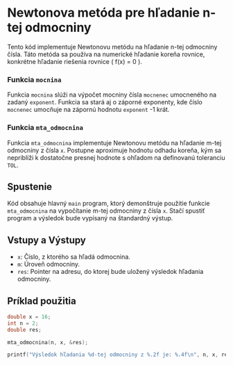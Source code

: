 # Newtonova metóda pre hľadanie n-tej odmocniny

 Tento kód implementuje Newtonovu metódu na hľadanie n-tej odmocniny čísla. Táto metóda sa používa na numerické hľadanie koreňa rovnice, konkrétne hľadanie riešenia rovnice \( f(x) = 0 \).


 ### Funkcia `mocnina`

 Funkcia `mocnina` slúži na výpočet mocniny čísla `mocnenec` umocneného na zadaný `exponent`. Funkcia sa stará aj o záporné exponenty, kde číslo `mocnenec` umocňuje na zápornú hodnotu `exponent` -1 krát.

 ### Funkcia `mta_odmocnina`

 Funkcia `mta_odmocnina` implementuje Newtonovu metódu na hľadanie m-tej odmocniny z čísla `x`. Postupne aproximuje hodnotu odhadu koreňa, kým sa nepriblíži k dostatočne presnej hodnote s ohľadom na definovanú toleranciu `TOL`.

 ## Spustenie

 Kód obsahuje hlavný `main` program, ktorý demonštruje použitie funkcie `mta_odmocnina` na vypočítanie m-tej odmocniny z čísla `x`. Stačí spustiť program a výsledok bude vypísaný na štandardný výstup.

 ## Vstupy a Výstupy

 - `x`: Číslo, z ktorého sa hľadá odmocnina.
 - `m`: Úroveň odmocniny.
 - `res`: Pointer na adresu, do ktorej bude uložený výsledok hľadania odmocniny.

 ## Príklad použitia

 ```c
 double x = 16;
 int n = 2;
 double res;

 mta_odmocnina(n, x, &res);

 printf("Výsledok hľadania %d-tej odmocniny z %.2f je: %.4f\n", n, x, res);
